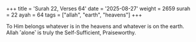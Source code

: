 +++
title = 'Surah 22, Verses 64'
date = '2025-08-27'
weight = 2659
surah = 22
ayah = 64
tags = ["allah", "earth", "heavens"]
+++

To Him belongs whatever is in the heavens and whatever is on the earth. Allah ˹alone˺ is truly the Self-Sufficient, Praiseworthy.